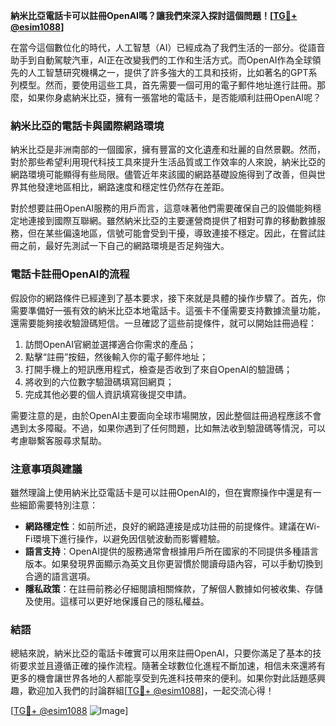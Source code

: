 **納米比亞電話卡可以註冊OpenAI嗎？讓我們來深入探討這個問題！[[TG💪+ @esim1088](https://t.me/s/esim1088)]**

在當今這個數位化的時代，人工智慧（AI）已經成為了我們生活的一部分。從語音助手到自動駕駛汽車，AI正在改變我們的工作和生活方式。而OpenAI作為全球領先的人工智慧研究機構之一，提供了許多強大的工具和技術，比如著名的GPT系列模型。然而，要使用這些工具，首先需要一個可用的電子郵件地址進行註冊。那麼，如果你身處納米比亞，擁有一張當地的電話卡，是否能順利註冊OpenAI呢？

### 納米比亞的電話卡與國際網路環境

納米比亞是非洲南部的一個國家，擁有豐富的文化遺產和壯麗的自然景觀。然而，對於那些希望利用現代科技工具來提升生活品質或工作效率的人來說，納米比亞的網路環境可能顯得有些局限。儘管近年來該國的網路基礎設施得到了改善，但與世界其他發達地區相比，網路速度和穩定性仍然存在差距。

對於想要註冊OpenAI服務的用戶而言，這意味著他們需要確保自己的設備能夠穩定地連接到國際互聯網。雖然納米比亞的主要運營商提供了相對可靠的移動數據服務，但在某些偏遠地區，信號可能會受到干擾，導致連接不穩定。因此，在嘗試註冊之前，最好先測試一下自己的網路環境是否足夠強大。

### 電話卡註冊OpenAI的流程

假設你的網路條件已經達到了基本要求，接下來就是具體的操作步驟了。首先，你需要準備好一張有效的納米比亞本地電話卡。這張卡不僅需要支持數據流量功能，還需要能夠接收驗證碼短信。一旦確認了這些前提條件，就可以開始註冊過程：

1. 訪問OpenAI官網並選擇適合你需求的產品；
2. 點擊“註冊”按鈕，然後輸入你的電子郵件地址；
3. 打開手機上的短訊應用程式，檢查是否收到了來自OpenAI的驗證碼；
4. 將收到的六位數字驗證碼填寫回網頁；
5. 完成其他必要的個人資訊填寫後提交申請。

需要注意的是，由於OpenAI主要面向全球市場開放，因此整個註冊過程應該不會遇到太多障礙。不過，如果你遇到了任何問題，比如無法收到驗證碼等情況，可以考慮聯繫客服尋求幫助。

### 注意事項與建議

雖然理論上使用納米比亞電話卡是可以註冊OpenAI的，但在實際操作中還是有一些細節需要特別注意：

- **網路穩定性**：如前所述，良好的網路連接是成功註冊的前提條件。建議在Wi-Fi環境下進行操作，以避免因信號波動而影響體驗。
- **語言支持**：OpenAI提供的服務通常會根據用戶所在國家的不同提供多種語言版本。如果發現界面顯示為英文且你更習慣於閱讀母語內容，可以手動切換到合適的語言選項。
- **隱私政策**：在註冊前務必仔細閱讀相關條款，了解個人數據如何被收集、存儲及使用。這樣可以更好地保護自己的隱私權益。

### 結語

總結來說，納米比亞的電話卡確實可以用來註冊OpenAI，只要你滿足了基本的技術要求並且遵循正確的操作流程。隨著全球數位化進程不斷加速，相信未來還將有更多的機會讓世界各地的人都能享受到先進科技帶來的便利。如果你對此話題感興趣，歡迎加入我們的討論群組[[TG💪+ @esim1088](https://t.me/s/esim1088)]，一起交流心得！

[[TG💪+ @esim1088](https://t.me/s/esim1088) ![Image](https://i.postimg.cc/4NQfJmqS/Snipaste-2025-05-13-00-14-12.png)]